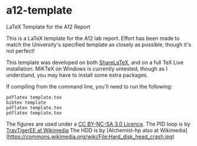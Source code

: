 # a12-template
LaTeX Template for the A12 Report

This is a LaTeX template for the A12 lab report. Effort has been made to match 
the University's specified template as closely as possible, though it's not 
perfect!

This template was developed on both [ShareLaTeX](https://www.sharelatex.com/),
and on a full TeX Live installation. MiKTeX on Windows is currently untested,
though as I understand, you may have to install some extra packages.

If compiling from the command line, you'll need to run the following:

```
pdflatex template.tex
bibtex template
pdflatex template.tex
pdflatex template.tex
```

The figures are used under a [CC BY-NC-SA 3.0 
Licence](http://creativecommons.org/licenses/by-sa/3.0/). The PID loop is by 
[TravTigerEE at 
Wikimedia](https://commons.wikimedia.org/wiki/File:PID_en_updated_feedback.svg) 
The HDD is by [Alchemist-hp also at Wikimedia] 
(https://commons.wikimedia.org/wiki/File:Hard_disk_head_crash.jpg)
